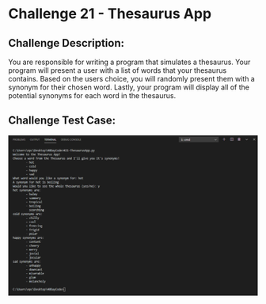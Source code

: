 # Challenge 21 - Thesaurus App


## Challenge Description:

You are responsible for writing a program that simulates a thesaurus. Your program will present
a user with a list of words that your thesaurus contains. Based on the users choice, you will
randomly present them with a synonym for their chosen word. Lastly, your program will display
all of the potential synonyms for each word in the thesaurus.

## Challenge Test Case:

<p align = center>
  <img src="https://github.com/aajinkya1203/The-Art-Of-Doing/blob/branch-21/%2321.PNG">
</p>

